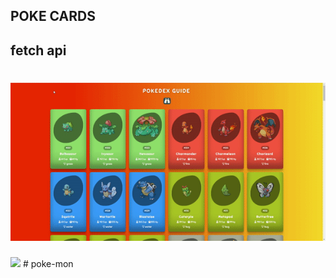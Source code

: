## POKE CARDS

## fetch api 

# <img id="close" src="screen.gif" />

<img id="close" src="./images/profile banner.gif" />
#   p o k e - m o n 
 
 